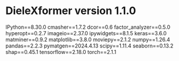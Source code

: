 # DieleXformer version 1.1.0
IPython==8.30.0
cmasher==1.7.2
dcor==0.6
factor_analyzer==0.5.0
hyperopt==0.2.7
imageio==2.37.0
ipywidgets==8.1.5
keras==3.6.0
matminer==0.9.2
matplotlib==3.8.0
moviepy==2.1.2
numpy==1.26.4
pandas==2.2.3
pymatgen==2024.4.13
scipy==1.11.4
seaborn==0.13.2
shap==0.45.1
tensorflow==2.18.0
torch==2.1.1
